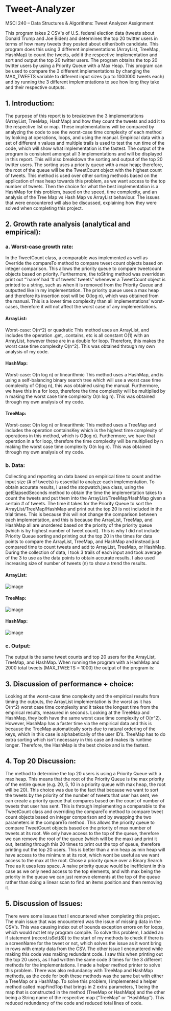 # Tweet-Analyzer
MSCI 240 – Data Structures &amp; Algorithms: Tweet Analyzer Assignment

This program takes 2 CSV's of U.S. federal election data (tweets about Donald Trump and Joe Biden) and determines the top 20 twitter users in terms of how many tweets they posted about either/both candidate. This program does this using 3 different implementations (ArrayList, TreeMap, HashMap) to count the tweets, add it the respective implementation and sort and output the top 20 twitter users. The program obtains the top 20 twitter users by using a Priority Queue with a Max Heap. This program can be used to compare the 3 different implementations by changing the MAX_TWEETS variable to different input sizes (up to 1000000 tweets each) and by running the 3 different implementations to see how long they take and their respective outputs.


## 1.	Introduction:
The purpose of this report is to breakdown the 3 implementations (ArrayList, TreeMap, HashMap) and how they count the tweets and add it to the respective list or map. These implementations will be compared by analyzing the code to see the worst-case time complexity of each method by looking at operations, loops, and using the manual. Empirical data with a set of different n values and multiple trails is used to test the run time of the code, which will show what implementation is the fastest. The output of the program is consistent amongst all 3 implementations and will be displayed in this report. This will also breakdown the sorting and output of the top 20 twitter users. The sorting uses a priority queue with a max heap; therefore, the root of the queue will be the TweetCount object with the highest count of tweets. This method is used over other sorting methods based on the application of max heap towards this problem, as we want access to the top number of tweets. Then the choice for what the best implementation is a HashMap for this problem, based on the speed, time complexity, and an analysis of the Tree Map vs Hash Map vs ArrayList behaviour. The issues that were encountered will also be discussed, explaining how they were solved when completing this project.

## 2.	Growth rate analysis (analytical and empirical): 
### a. Worst-case growth rate:
In the TweetCount class, a comparable was implemented as well as Override the compareTo method to compare tweet count objects based on integer comparison. This allows the priority queue to compare tweetcount objects based on priority. Furthermore, the toString method was overridden print out “’name’ had ‘# of tweets’ tweets” whenever a TweetCount object is printed to a string, such as when it is removed from the Priority Queue and outputted like in my implementation. 
The priority queue uses a max heap and therefore its insertion cost will be O(log n), which was obtained from the manual. This is a lower time complexity than all implementations’ worst-cases, therefore it will not affect the worst case of any implementations. 
#### ArrayList:
Worst-case: O(n^2) or quadratic
This method uses an ArrayList, and includes the operation .get, .contains, etc is all constant O(1) with an ArrayList, however these are in a double for loop. Therefore, this makes the worst case time complexity O(n^2). This was obtained through my own analysis of my code.
#### HashMap:
Worst-case: O(n log n) or linearithmic
This method uses a HashMap, and is using a self-balancing binary search tree which will use a worst case time complexity of O(log n), this was obtained using the manual. Furthermore, we have this in a for loop, therefore the time complexity will be multiplied by n making the worst case time complexity O(n log n). This was obtained through my own analysis of my code.
#### TreeMap: 
Worst-case: O(n log n) or linearithmic
This method uses a TreeMap and includes the operation containsKey which is the highest time complexity of operations in this method, which is O(log n). Furthermore, we have that operation in a for loop, therefore the time complexity will be multiplied by n making the worst case time complexity O(n log n). This was obtained through my own analysis of my code.

### b. Data:
Collecting and reporting on data based on empirical time to count and the input size (# of tweets) is essential to analyze each implementation. To obtain accurate results, I used the stopwatch.java class, using the getElapsedSeconds method to obtain the time the implementation takes to count the tweets and put them into the ArrayList/TreeMap/HashMap given a certain # of tweets. The time it takes for the Priority Queue to sort the ArrayList/TreeMap/HashMap and print out the top 20 is not included in the trial times. This is because this will not change the comparison between each implementation, and this is because the ArrayList, TreeMap, and HashMap all are unordered based on the priority of the priority queue (which is by highest number of tweet count). This is why I did not include Priority Queue sorting and printing out the top 20 in the times for data points to compare the ArrayList, TreeMap, and HashMap and instead just compared time to count tweets and add to ArrayList, TreeMap, or HashMap.
During the collection of data, I took 3 trails of each input and took average of the 3 to use as the data points to obtain accurate results. I also used increasing size of number of tweets (n) to show a trend the results. 

#### ArrayList:
![image](https://user-images.githubusercontent.com/77474191/163632076-480ce72e-cb82-4e3e-9899-3a8f7bbb1ce0.png)

#### TreeMap:
![image](https://user-images.githubusercontent.com/77474191/163632092-023f0877-fe62-4826-8ee1-6e0d28e59514.png)


#### HashMap:
![image](https://user-images.githubusercontent.com/77474191/163632109-c5dc5ebc-858b-415e-af0c-163790fd0fd8.png)


### c. Output:
The output is the same tweet counts and top 20 users for the ArrayList, TreeMap, and HashMap. When running the program with a HashMap and 2000 total tweets (MAX_TWEETS = 1000) the output of the program is:
 
## 3.	Discussion of performance + choice:
Looking at the worst-case time complexity and the empirical results from timing the outputs, the ArrayList implementation is the worst as it has O(n^2) worst case time complexity and it takes the longest time from the empirical results, measured in seconds. Looking at the TreeMap and HashMap, they both have the same worst case time complexity of O(n^2). However, HashMap has a faster time via the empirical data and this is because the TreeMap automatically sorts due to natural ordering of the keys, which in this case is alphabetically of the user ID’s. TreeMap has to do extra sorting which isn’t necessary in this case and makes its runtime longer. Therefore, the HashMap is the best choice and is the fastest.

## 4.	Top 20 Discussion:
The method to determine the top 20 users is using a Priority Queue with a max heap. This means that the root of the Priority Queue is the max priority of the entire queue (e.g. 20, 5, 10 in a priority queue with max heap, the root will be 20). This choice was due to the fact that because we want to sort the tweets by the priority of the number of tweets that user has sent, we can create a priority queue that compares based on the count of number of tweets that user has sent. This is through implementing a comparable to the TweetCount class and overriding the compareTo method to compare tweet count objects based on integer comparison and by swapping the two parameters in the compareTo method. This allows the priority queue to compare TweetCount objects based on the priority of max number of tweets at its root. We only have access to the top of the queue, therefore we can remove the root of the queue (which will be the max) and print it out, iterating through this 20 times to print out the top of queue, therefore printing out the top 20 users. This is better than a min heap as min heap will have access to the minimum at its root, which wont be useful as we want access to the max at the root. Chose a priority queue over a Binary Search Tree as it uses less space. A naive priority queue would be inefficient in this case as we only need access to the top elements, and with max being the priority in the queue we can just remove elements at the top of the queue rather than doing a linear scan to find an items position and then removing it. 

## 5.	Discussion of Issues:
There were some issues that I encountered when completing this project. The main issue that was encountered was the issue of missing data in the CSV’s. This was causing index out of bounds exception errors on for loops, which would not let my program compile. To solve this problem, I added an if statement (record.isSet(8)) to the start of my methods to check if there is a screenName for the tweet or not, which solves the issue as it wont bring in rows with empty data from the CSV. The other issue I encountered while making this code was making redundant code. I saw this when printing out the top 20 users, as I had written the same code 3 times for the 3 different methods for the implementations. I made a helper method printer to solve this problem. There was also redundancy with TreeMap and HashMap methods, as the code for both these methods was the same but with either a TreeMap or a HashMap. To solve this problem, I implemented a helper method called mapFindTop that brings in 2 extra parameters, 1 being the map that is constructed in the method (TreeMap or HashMap) and the other being a String name of the respective map (“TreeMap” or “HashMap”). This reduced redundancy of the code and reduced total lines of code.
